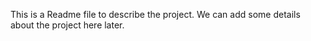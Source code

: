 This is a Readme file to describe the project. We can add some details about the project here later.
